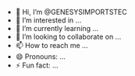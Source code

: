 - 👋 Hi, I’m @GENESYSIMPORTSTEC
- 👀 I’m interested in ...
- 🌱 I’m currently learning ...
- 💞️ I’m looking to collaborate on ...
- 📫 How to reach me ...
- 😄 Pronouns: ...
- ⚡ Fun fact: ...

<!---
GENESYSIMPORTSTEC/GENESYSIMPORTSTEC is a ✨ special ✨ repository because its `README.md` (this file) appears on your GitHub profile.
You can click the Preview link to take a look at your changes.
--->

